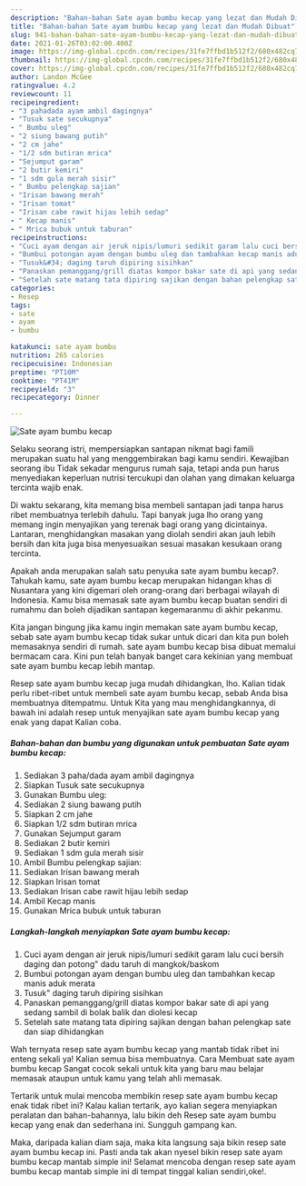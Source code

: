 ```yaml
---
description: "Bahan-bahan Sate ayam bumbu kecap yang lezat dan Mudah Dibuat"
title: "Bahan-bahan Sate ayam bumbu kecap yang lezat dan Mudah Dibuat"
slug: 941-bahan-bahan-sate-ayam-bumbu-kecap-yang-lezat-dan-mudah-dibuat
date: 2021-01-26T03:02:00.400Z
image: https://img-global.cpcdn.com/recipes/31fe7ffbd1b512f2/680x482cq70/sate-ayam-bumbu-kecap-foto-resep-utama.jpg
thumbnail: https://img-global.cpcdn.com/recipes/31fe7ffbd1b512f2/680x482cq70/sate-ayam-bumbu-kecap-foto-resep-utama.jpg
cover: https://img-global.cpcdn.com/recipes/31fe7ffbd1b512f2/680x482cq70/sate-ayam-bumbu-kecap-foto-resep-utama.jpg
author: Landon McGee
ratingvalue: 4.2
reviewcount: 11
recipeingredient:
- "3 pahadada ayam ambil dagingnya"
- "Tusuk sate secukupnya"
- " Bumbu uleg"
- "2 siung bawang putih"
- "2 cm jahe"
- "1/2 sdm butiran mrica"
- "Sejumput garam"
- "2 butir kemiri"
- "1 sdm gula merah sisir"
- " Bumbu pelengkap sajian"
- "Irisan bawang merah"
- "Irisan tomat"
- "Irisan cabe rawit hijau lebih sedap"
- " Kecap manis"
- " Mrica bubuk untuk taburan"
recipeinstructions:
- "Cuci ayam dengan air jeruk nipis/lumuri sedikit garam lalu cuci bersih daging dan potong&#34; dadu taruh di mangkok/baskom"
- "Bumbui potongan ayam dengan bumbu uleg dan tambahkan kecap manis aduk merata"
- "Tusuk&#34; daging taruh dipiring sisihkan"
- "Panaskan pemanggang/grill diatas kompor bakar sate di api yang sedang sambil di bolak balik dan diolesi kecap"
- "Setelah sate matang tata dipiring sajikan dengan bahan pelengkap sate dan siap dihidangkan"
categories:
- Resep
tags:
- sate
- ayam
- bumbu

katakunci: sate ayam bumbu 
nutrition: 265 calories
recipecuisine: Indonesian
preptime: "PT10M"
cooktime: "PT41M"
recipeyield: "3"
recipecategory: Dinner

---
```



![Sate ayam bumbu kecap](https://img-global.cpcdn.com/recipes/31fe7ffbd1b512f2/680x482cq70/sate-ayam-bumbu-kecap-foto-resep-utama.jpg)

Selaku seorang istri, mempersiapkan santapan nikmat bagi famili merupakan suatu hal yang menggembirakan bagi kamu sendiri. Kewajiban seorang ibu Tidak sekadar mengurus rumah saja, tetapi anda pun harus menyediakan keperluan nutrisi tercukupi dan olahan yang dimakan keluarga tercinta wajib enak.

Di waktu  sekarang, kita memang bisa membeli santapan jadi tanpa harus ribet membuatnya terlebih dahulu. Tapi banyak juga lho orang yang memang ingin menyajikan yang terenak bagi orang yang dicintainya. Lantaran, menghidangkan masakan yang diolah sendiri akan jauh lebih bersih dan kita juga bisa menyesuaikan sesuai masakan kesukaan orang tercinta. 



Apakah anda merupakan salah satu penyuka sate ayam bumbu kecap?. Tahukah kamu, sate ayam bumbu kecap merupakan hidangan khas di Nusantara yang kini digemari oleh orang-orang dari berbagai wilayah di Indonesia. Kamu bisa memasak sate ayam bumbu kecap buatan sendiri di rumahmu dan boleh dijadikan santapan kegemaranmu di akhir pekanmu.

Kita jangan bingung jika kamu ingin memakan sate ayam bumbu kecap, sebab sate ayam bumbu kecap tidak sukar untuk dicari dan kita pun boleh memasaknya sendiri di rumah. sate ayam bumbu kecap bisa dibuat memalui bermacam cara. Kini pun telah banyak banget cara kekinian yang membuat sate ayam bumbu kecap lebih mantap.

Resep sate ayam bumbu kecap juga mudah dihidangkan, lho. Kalian tidak perlu ribet-ribet untuk membeli sate ayam bumbu kecap, sebab Anda bisa membuatnya ditempatmu. Untuk Kita yang mau menghidangkannya, di bawah ini adalah resep untuk menyajikan sate ayam bumbu kecap yang enak yang dapat Kalian coba.

<!--inarticleads1-->

##### Bahan-bahan dan bumbu yang digunakan untuk pembuatan Sate ayam bumbu kecap:

1. Sediakan 3 paha/dada ayam ambil dagingnya
1. Siapkan Tusuk sate secukupnya
1. Gunakan  Bumbu uleg:
1. Sediakan 2 siung bawang putih
1. Siapkan 2 cm jahe
1. Siapkan 1/2 sdm butiran mrica
1. Gunakan Sejumput garam
1. Sediakan 2 butir kemiri
1. Sediakan 1 sdm gula merah sisir
1. Ambil  Bumbu pelengkap sajian:
1. Sediakan Irisan bawang merah
1. Siapkan Irisan tomat
1. Sediakan Irisan cabe rawit hijau lebih sedap
1. Ambil  Kecap manis
1. Gunakan  Mrica bubuk untuk taburan




<!--inarticleads2-->

##### Langkah-langkah menyiapkan Sate ayam bumbu kecap:

1. Cuci ayam dengan air jeruk nipis/lumuri sedikit garam lalu cuci bersih daging dan potong&#34; dadu taruh di mangkok/baskom
1. Bumbui potongan ayam dengan bumbu uleg dan tambahkan kecap manis aduk merata
1. Tusuk&#34; daging taruh dipiring sisihkan
1. Panaskan pemanggang/grill diatas kompor bakar sate di api yang sedang sambil di bolak balik dan diolesi kecap
1. Setelah sate matang tata dipiring sajikan dengan bahan pelengkap sate dan siap dihidangkan




Wah ternyata resep sate ayam bumbu kecap yang mantab tidak ribet ini enteng sekali ya! Kalian semua bisa membuatnya. Cara Membuat sate ayam bumbu kecap Sangat cocok sekali untuk kita yang baru mau belajar memasak ataupun untuk kamu yang telah ahli memasak.

Tertarik untuk mulai mencoba membikin resep sate ayam bumbu kecap enak tidak ribet ini? Kalau kalian tertarik, ayo kalian segera menyiapkan peralatan dan bahan-bahannya, lalu bikin deh Resep sate ayam bumbu kecap yang enak dan sederhana ini. Sungguh gampang kan. 

Maka, daripada kalian diam saja, maka kita langsung saja bikin resep sate ayam bumbu kecap ini. Pasti anda tak akan nyesel bikin resep sate ayam bumbu kecap mantab simple ini! Selamat mencoba dengan resep sate ayam bumbu kecap mantab simple ini di tempat tinggal kalian sendiri,oke!.

